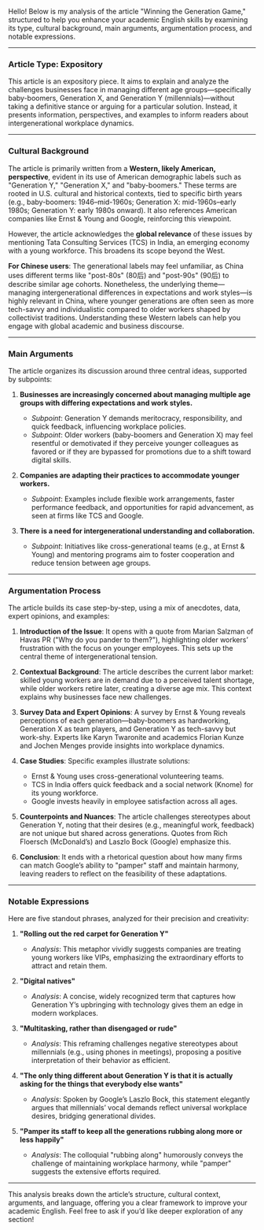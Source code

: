 Hello! Below is my analysis of the article "Winning the Generation Game," structured to help you enhance your academic English skills by examining its type, cultural background, main arguments, argumentation process, and notable expressions.

---

### Article Type: Expository

This article is an expository piece. It aims to explain and analyze the challenges businesses face in managing different age groups—specifically baby-boomers, Generation X, and Generation Y (millennials)—without taking a definitive stance or arguing for a particular solution. Instead, it presents information, perspectives, and examples to inform readers about intergenerational workplace dynamics.

---

### Cultural Background

The article is primarily written from a **Western, likely American, perspective**, evident in its use of American demographic labels such as "Generation Y," "Generation X," and "baby-boomers." These terms are rooted in U.S. cultural and historical contexts, tied to specific birth years (e.g., baby-boomers: 1946–mid-1960s; Generation X: mid-1960s–early 1980s; Generation Y: early 1980s onward). It also references American companies like Ernst & Young and Google, reinforcing this viewpoint.

However, the article acknowledges the **global relevance** of these issues by mentioning Tata Consulting Services (TCS) in India, an emerging economy with a young workforce. This broadens its scope beyond the West.

**For Chinese users**: The generational labels may feel unfamiliar, as China uses different terms like "post-80s" (80后) and "post-90s" (90后) to describe similar age cohorts. Nonetheless, the underlying theme—managing intergenerational differences in expectations and work styles—is highly relevant in China, where younger generations are often seen as more tech-savvy and individualistic compared to older workers shaped by collectivist traditions. Understanding these Western labels can help you engage with global academic and business discourse.

---

### Main Arguments

The article organizes its discussion around three central ideas, supported by subpoints:

1. **Businesses are increasingly concerned about managing multiple age groups with differing expectations and work styles.**
   - *Subpoint*: Generation Y demands meritocracy, responsibility, and quick feedback, influencing workplace policies.
   - *Subpoint*: Older workers (baby-boomers and Generation X) may feel resentful or demotivated if they perceive younger colleagues as favored or if they are bypassed for promotions due to a shift toward digital skills.

2. **Companies are adapting their practices to accommodate younger workers.**
   - *Subpoint*: Examples include flexible work arrangements, faster performance feedback, and opportunities for rapid advancement, as seen at firms like TCS and Google.

3. **There is a need for intergenerational understanding and collaboration.**
   - *Subpoint*: Initiatives like cross-generational teams (e.g., at Ernst & Young) and mentoring programs aim to foster cooperation and reduce tension between age groups.

---

### Argumentation Process

The article builds its case step-by-step, using a mix of anecdotes, data, expert opinions, and examples:

1. **Introduction of the Issue**:
   It opens with a quote from Marian Salzman of Havas PR ("Why do you pander to them?"), highlighting older workers’ frustration with the focus on younger employees. This sets up the central theme of intergenerational tension.

2. **Contextual Background**:
   The article describes the current labor market: skilled young workers are in demand due to a perceived talent shortage, while older workers retire later, creating a diverse age mix. This context explains why businesses face new challenges.

3. **Survey Data and Expert Opinions**:
   A survey by Ernst & Young reveals perceptions of each generation—baby-boomers as hardworking, Generation X as team players, and Generation Y as tech-savvy but work-shy. Experts like Karyn Twaronite and academics Florian Kunze and Jochen Menges provide insights into workplace dynamics.

4. **Case Studies**:
   Specific examples illustrate solutions:
   - Ernst & Young uses cross-generational volunteering teams.
   - TCS in India offers quick feedback and a social network (Knome) for its young workforce.
   - Google invests heavily in employee satisfaction across all ages.

5. **Counterpoints and Nuances**:
      The article challenges stereotypes about Generation Y, noting that their desires (e.g., meaningful work, feedback) are not unique but shared across generations. Quotes from Rich Floersch (McDonald’s) and Laszlo Bock (Google) emphasize this.

6. **Conclusion**:
      It ends with a rhetorical question about how many firms can match Google’s ability to "pamper" staff and maintain harmony, leaving readers to reflect on the feasibility of these adaptations.

---

### Notable Expressions

Here are five standout phrases, analyzed for their precision and creativity:

1. **"Rolling out the red carpet for Generation Y"**
   - *Analysis*: This metaphor vividly suggests companies are treating young workers like VIPs, emphasizing the extraordinary efforts to attract and retain them.

2. **"Digital natives"**
   - *Analysis*: A concise, widely recognized term that captures how Generation Y’s upbringing with technology gives them an edge in modern workplaces.

3. **"Multitasking, rather than disengaged or rude"**
   - *Analysis*: This reframing challenges negative stereotypes about millennials (e.g., using phones in meetings), proposing a positive interpretation of their behavior as efficient.

4. **"The only thing different about Generation Y is that it is actually asking for the things that everybody else wants"**
   - *Analysis*: Spoken by Google’s Laszlo Bock, this statement elegantly argues that millennials’ vocal demands reflect universal workplace desires, bridging generational divides.

5. **"Pamper its staff to keep all the generations rubbing along more or less happily"**
   - *Analysis*: The colloquial "rubbing along" humorously conveys the challenge of maintaining workplace harmony, while "pamper" suggests the extensive efforts required.

---

This analysis breaks down the article’s structure, cultural context, arguments, and language, offering you a clear framework to improve your academic English. Feel free to ask if you’d like deeper exploration of any section!